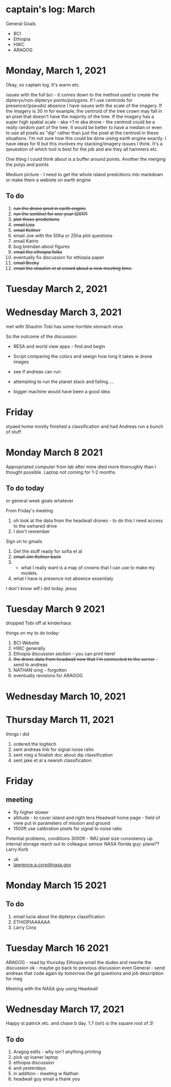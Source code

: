 # captain's log: March

General Goals 
- BCI
- Ethiopia
- HWC
- ARAGOG

# Monday, March 1, 2021

Okay, so captain log. It's warm etc. 

issues with the full bci - it comes down to the method used to create the dipteryx/non-dipteryx points/polygons. If I use centroids for presence/(pseudo) absence I have issues with the scale of the imagery. If the imagery is 30 m for example, the centroid of the tree crown may fall in an pixel that doesn't have the majority of the tree. If the imagery has a super high spatial scale - aka <1 m aka drone - the centroid could be a really random part of the tree. It would be better to have a median or even to use all pixels as "dip" rather than just the pixel at the centroid in these situations. I'm not sure how this could be done uising earth engine exactly. I have ideas for R but this involves my stacking/imagery issues I think. It's a qwuestion of which tool is best for the job and are they all hammers etc. 

One thing I could think about is a buffer around points. Another the merging the polys and points 

Medium picture - I need to get the whole island predcitions into markdown or make them a webiste on earth engine 

## To do
1. ~~run the drone pred in earth engine~~ 
2. ~~run the sentinel for one year (2017)~~
3. ~~plot those predictions~~ 
4. ~~email Liza~~
5. ~~email Kellner~~
6. email Joe with the 50ha or 25ha plot questions
7. email Katrin 
8. bug brendan about figures
9. ~~email the ethiopia folks~~
10. eventually fix discussion for ethiopia paper
11. ~~email Becky~~
12. ~~email the shauhin et al crowd about a new meeting time.~~ 

# Tuesday March 2, 2021


# Wednesday March 3, 2021 

met with Shauhin
Tobi has some horrible stomach virus

So the outcome of the discussion 
- RESA and world view apps - find and begin
- Script comparing the colors and seeign how long it takes w drone images 
- see if andreas can run 

- attempting to run the planet stack and failing..... 
- bigger machine would have been a good idea 

# Friday 

styaed home mostly finished a classification and had Andreas run a bunch of stuff 


# Monday March 8 2021

Appropriated computer from lab after mine died more thoroughly than I thought possible. Laptop not coming for 1-2 months  

## To do today
or general week goals whatever

From Friday's meeting
1. oh look at the data from the headwall drones - to do this I need access to the swhared drive  
2. I don't remember

Sign on to gmails 
1. Get the stuff ready for sofia et al 
2. ~~email Jim Kellner back~~ 
3. - what I really want is a map of crowns that I can use to make my models. 
4. what I have is presence not absence essentialy  

I don't know wtf I did today. jesus 

# Tuesday March 9 2021

dropped Tobi off at kinderhaus 

things on my to do today: 
1. BCI Website 
2. HWC generally 
3. Ethiopia discussion section - you can print here! 
4. ~~the drone data from headwall now that I'm connected to the server~~ - send to andreas 
5. NATHAN omg - forgotten
6. eventually revisions for ARAGOG

# Wednesday March 10, 2021

# Thursday March 11, 2021 
things i did
1. ordered the logitech 
2. sent andreas link for signal noise ratio
3. sent meg a finalish doc about dip classification
4. sent jake et al a newish classification 

# Friday 
## meeting 
- fly higher slower 
- altitude - to cover island and right lens 
Headwall home page - field of view put in parameters of mission and ground 
- 1500ft use calibration pixels for signal to noise ratio 

Potential problems, conditions 
3000ft - IMU pixel size consistency 
up internal storage
reach out to colleagus 
sensor 
NASA florida guy: plane?? Larry Korb
- uk 
-  lawrence.a.corp@nasa.gov

# Monday March 15 2021

## To do 
1. email lucia about the dipteryx classification 
2. ETHIOPIAAAAAA
3. Larry Corp 

# Tuesday March 16 2021


ARAGOG - read by thursday 
Ethiopia email the dudes and rewrite the discussion ok - maybe go back to previous discussion even 
General - send andreas that code again by tomorrow 
the gd questions and job description for meg 

Meeting with the NASA guy using Headwall 

# Wednesday March 17, 2021

Happy st patrick etc. and chase b day. 1.7 (ish) is the square root of 3! 

## To do
1. Aragog edits - why isn't anything printing
2. pick up loaner laptop 
3. ethiopia discussion 
4. and yesterdays 
5. in addition - meeting w Nathan
6. headwall guy email a thank you 
